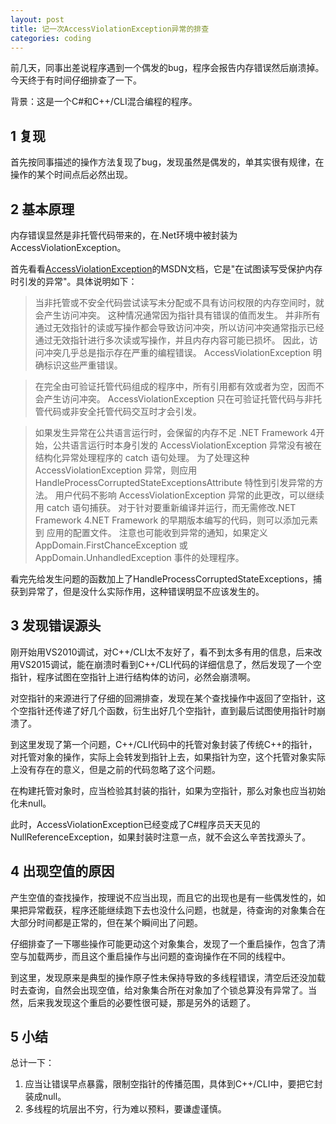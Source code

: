 ```yaml
---
layout: post
title: 记一次AccessViolationException异常的排查
categories: coding
---
```


前几天，同事出差说程序遇到一个偶发的bug，程序会报告内存错误然后崩溃掉。今天终于有时间仔细排查了一下。

背景：这是一个C#和C++/CLI混合编程的程序。

## 1 复现

首先按同事描述的操作方法复现了bug，发现虽然是偶发的，单其实很有规律，在操作的某个时间点后必然出现。

## 2 基本原理

内存错误显然是非托管代码带来的，在.Net环境中被封装为AccessViolationException。

首先看看[AccessViolationException](https://msdn.microsoft.com/ZH-CN/library/45bkekh3(v=VS.110,d=hv.2).aspx)的MSDN文档，它是"在试图读写受保护内存时引发的异常"。具体说明如下：

> 当非托管或不安全代码尝试读写未分配或不具有访问权限的内存空间时，就会产生访问冲突。 这种情况通常因为指针具有错误的值而发生。 并非所有通过无效指针的读或写操作都会导致访问冲突，所以访问冲突通常指示已经通过无效指针进行多次读或写操作，并且内存内容可能已损坏。 因此，访问冲突几乎总是指示存在严重的编程错误。 AccessViolationException 明确标识这些严重错误。

> 在完全由可验证托管代码组成的程序中，所有引用都有效或者为空，因而不会产生访问冲突。 AccessViolationException 只在可验证托管代码与非托管代码或非安全托管代码交互时才会引发。

> 如果发生异常在公共语言运行时，会保留的内存不足 .NET Framework 4开始，公共语言运行时本身引发的 AccessViolationException 异常没有被在结构化异常处理程序的 catch 语句处理。 为了处理这种 AccessViolationException 异常，则应用 HandleProcessCorruptedStateExceptionsAttribute 特性到引发异常的方法。 用户代码不影响 AccessViolationException 异常的此更改，可以继续用 catch 语句捕获。 对于针对要重新编译并运行，而无需修改.NET Framework 4.NET Framework 的早期版本编写的代码，则可以添加元素到 <legacyCorruptedStateExceptionsPolicy> 应用的配置文件。 注意也可能收到异常的通知，如果定义 AppDomain.FirstChanceException 或 AppDomain.UnhandledException 事件的处理程序。

看完先给发生问题的函数加上了HandleProcessCorruptedStateExceptions，捕获到异常了，但是没什么实际作用，这种错误明显不应该发生的。

## 3 发现错误源头

刚开始用VS2010调试，对C++/CLI太不友好了，看不到太多有用的信息，后来改用VS2015调试，能在崩溃时看到C++/CLI代码的详细信息了，然后发现了一个空指针，程序试图在空指针上进行结构体的访问，必然会崩溃啊。

对空指针的来源进行了仔细的回溯排查，发现在某个查找操作中返回了空指针，这个空指针还传递了好几个函数，衍生出好几个空指针，直到最后试图使用指针时崩溃了。

到这里发现了第一个问题，C++/CLI代码中的托管对象封装了传统C++的指针，对托管对象的操作，实际上会转发到指针上去，如果指针为空，这个托管对象实际上没有存在的意义，但是之前的代码忽略了这个问题。

在构建托管对象时，应当检验其封装的指针，如果为空指针，那么对象也应当初始化未null。

此时，AccessViolationException已经变成了C#程序员天天见的NullReferenceException，如果封装时注意一点，就不会这么辛苦找源头了。

## 4 出现空值的原因

产生空值的查找操作，按理说不应当出现，而且它的出现也是有一些偶发性的，如果把异常截获，程序还能继续跑下去也没什么问题，也就是，待查询的对象集合在大部分时间都是正常的，但在某个瞬间出了问题。

仔细排查了一下哪些操作可能更动这个对象集合，发现了一个重启操作，包含了清空与加载两步，而且这个重启操作与出问题的查询操作在不同的线程中。

到这里，发现原来是典型的操作原子性未保持导致的多线程错误，清空后还没加载时去查询，自然会出现空值，给对象集合所在对象加了个锁总算没有异常了。当然，后来我发现这个重启的必要性很可疑，那是另外的话题了。

## 5 小结

总计一下：

1. 应当让错误早点暴露，限制空指针的传播范围，具体到C++/CLI中，要把它封装成null。
2. 多线程的坑层出不穷，行为难以预料，要谦虚谨慎。



